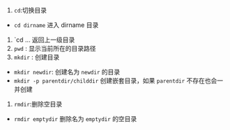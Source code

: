 1. `cd`:切换目录
- `cd dirname` 进入 dirname 目录
1. `cd ...  返回上一级目录
2. `pwd` : 显示当前所在的目录路径
3. `mkdir` : 创建目录
- `mkdir newdir`: 创建名为 `newdir` 的目录
- `mkdir -p parentdir/childdir` 创建嵌套目录，如果 `parentdir` 不存在也会一并创建
1. `rmdir`:删除空目录
- `rmdir emptydir` 删除名为 `emptydir` 的空目录
